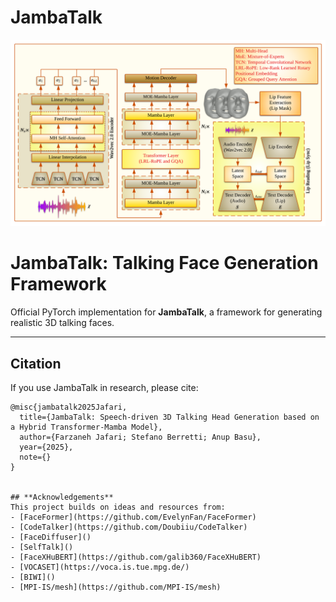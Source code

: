 # JambaTalk
![Jambatalk release](./JambaTalk_Architecture.png)

# JambaTalk: Talking Face Generation Framework

Official PyTorch implementation for **JambaTalk**, a framework for generating realistic 3D talking faces.

---

## **Citation**
If you use JambaTalk in research, please cite:

```
@misc{jambatalk2025Jafari,
  title={JambaTalk: Speech-driven 3D Talking Head Generation based on a Hybrid Transformer-Mamba Model},
  author={Farzaneh Jafari; Stefano Berretti; Anup Basu},
  year={2025},
  note={}
}


## **Acknowledgements**
This project builds on ideas and resources from:
- [FaceFormer](https://github.com/EvelynFan/FaceFormer)
- [CodeTalker](https://github.com/Doubiiu/CodeTalker)
- [FaceDiffuser]()
- [SelfTalk]()
- [FaceXHuBERT](https://github.com/galib360/FaceXHuBERT)
- [VOCASET](https://voca.is.tue.mpg.de/)
- [BIWI]()
- [MPI-IS/mesh](https://github.com/MPI-IS/mesh)
